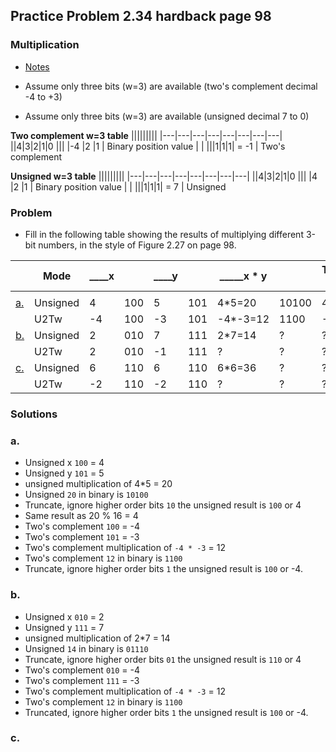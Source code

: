 ## Practice Problem 2.34 hardback page 98

### Multiplication

- [Notes](../misc.md#multiplication)

- Assume only three bits (w=3) are available (two's complement decimal -4 to +3)
- Assume only three bits (w=3) are available (unsigned decimal 7 to 0)

**Two complement w=3 table**
|||||||||
|---|---|---|---|---|---|---|---|
||4|3|2|1|0
||| |-4 |2 |1 | Binary position value |
| |||1|1|1| = -1 | Two's complement

**Unsigned w=3 table**
|||||||||
|---|---|---|---|---|---|---|---|
||4|3|2|1|0
||| |4 |2 |1 | Binary position value |
| |||1|1|1| = 7 | Unsigned

### Problem

- Fill in the following table showing the results of multiplying different 3-bit numbers, in the style of Figure 2.27 on page 98.


||Mode|____x||____y||_____x * y||Truncated x * y||
|---|---|---|---|---|---|---|---|---|---|
|||||
|[a.](#a)|Unsigned|4|100|5|101|4*5=20|10100|4|100|
||U2Tw|-4|100|-3|101|-4*-3=12|1100|-4|100|
|[b.](#b)|Unsigned|2|010|7|111|2*7=14|?|?|?|
||U2Tw|2|010|-1|111|?|?|?|?|
|[c.](#c)|Unsigned|6|110|6|110|6*6=36|?|?|?|
||U2Tw|-2|110|-2|110|?|?|?|?|

### Solutions

### a.
- Unsigned x `100` = 4
- Unsigned y `101` = 5
- unsigned multiplication of 4*5 = 20
- Unsigned `20` in binary is `10100`
- Truncate, ignore higher order bits `10` the unsigned result is `100` or 4
- Same result as 20 % 16 = 4
- Two's complement `100` = -4
- Two's complement `101` = -3
- Two's complement multiplication of `-4 * -3` = 12
- Two's complement `12` in binary is `1100`
- Truncate, ignore higher order bits `1` the unsigned result is `100` or -4.

### b.
- Unsigned x `010` = 2
- Unsigned y `111` = 7
- unsigned multiplication of 2*7 = 14
- Unsigned `14` in binary is `01110`
- Truncate, ignore higher order bits `01` the unsigned result is `110` or 4
- Two's complement `010` = -4
- Two's complement `111` = -3
- Two's complement multiplication of `-4 * -3` = 12
- Two's complement `12` in binary is `1100`
- Truncated, ignore higher order bits `1` the unsigned result is `100` or -4.

### c.


